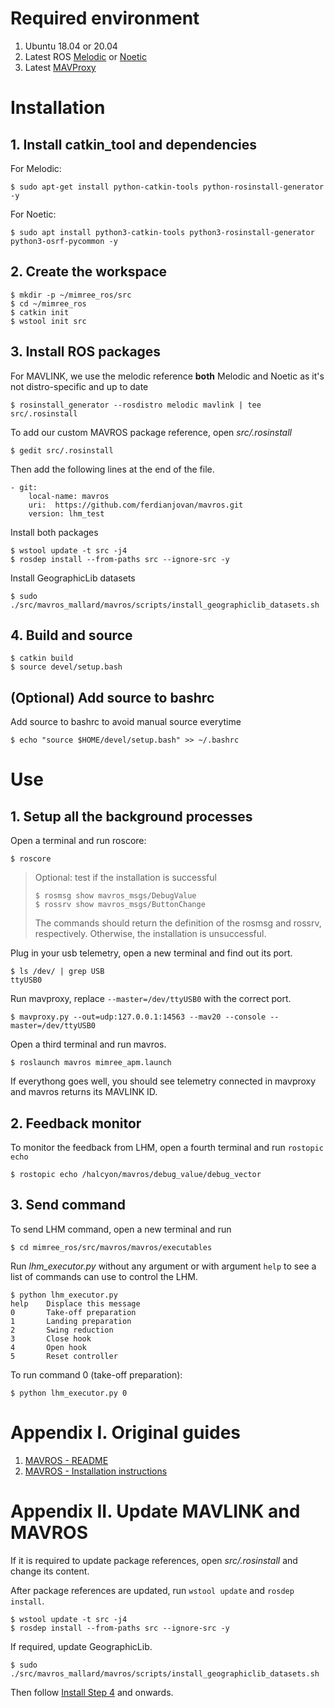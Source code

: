 # Required environment

1. Ubuntu 18.04 or 20.04
2. Latest ROS [Melodic](http://wiki.ros.org/melodic/Installation) or [Noetic](http://wiki.ros.org/noetic/Installation)
3. Latest [MAVProxy](https://ardupilot.org/mavproxy/docs/getting_started/download_and_installation.html#linux)



# Installation
## 1. Install catkin_tool and dependencies
For Melodic:
```
$ sudo apt-get install python-catkin-tools python-rosinstall-generator -y
```  
For Noetic:  
```
$ sudo apt install python3-catkin-tools python3-rosinstall-generator python3-osrf-pycommon -y
```

## 2. Create the workspace

```
$ mkdir -p ~/mimree_ros/src  
$ cd ~/mimree_ros  
$ catkin init  
$ wstool init src  
```

## 3. Install ROS packages
For MAVLINK, we use the melodic reference **both** Melodic and Noetic as it's not distro-specific and up to date
```
$ rosinstall_generator --rosdistro melodic mavlink | tee src/.rosinstall
```

To add our custom MAVROS package reference, open *src/.rosinstall*
```
$ gedit src/.rosinstall
```
Then add the following lines at the end of the file.
```
- git:  
    local-name: mavros  
    uri:  https://github.com/ferdianjovan/mavros.git 
    version: lhm_test 
```

Install both packages
```
$ wstool update -t src -j4
$ rosdep install --from-paths src --ignore-src -y
```

Install GeographicLib datasets
```
$ sudo ./src/mavros_mallard/mavros/scripts/install_geographiclib_datasets.sh
```

## 4. Build and source
```
$ catkin build
$ source devel/setup.bash
```

## (Optional) Add source to bashrc
Add source to bashrc to avoid manual source everytime
```
$ echo "source $HOME/devel/setup.bash" >> ~/.bashrc 
```

# Use

## 1. Setup all the background processes
Open a terminal and run roscore:
```
$ roscore
```

> Optional: test if the installation is successful
> ```
> $ rosmsg show mavros_msgs/DebugValue
> $ rossrv show mavros_msgs/ButtonChange
> ```
> The commands should return the definition of the rosmsg and rossrv, respectively. Otherwise, the installation is unsuccessful.

Plug in your usb telemetry, open a new terminal and find out its port.
```
$ ls /dev/ | grep USB
ttyUSB0
```
Run mavproxy, replace `--master=/dev/ttyUSB0` with the correct port.
```
$ mavproxy.py --out=udp:127.0.0.1:14563 --mav20 --console --master=/dev/ttyUSB0
```

Open a third terminal and run mavros.
```
$ roslaunch mavros mimree_apm.launch
```

If everythong goes well, you should see telemetry connected in mavproxy and mavros returns its MAVLINK ID.

## 2. Feedback monitor
To monitor the feedback from LHM, open a fourth terminal and run `rostopic echo`
```
$ rostopic echo /halcyon/mavros/debug_value/debug_vector 
```

## 3. Send command
To send LHM command, open a new terminal and run
```
$ cd mimree_ros/src/mavros/mavros/executables
```
Run *lhm_executor.py* without any argument or with argument `help` to see a list of commands can use to control the LHM.
```
$ python lhm_executor.py
help    Displace this message
0       Take-off preparation
1       Landing preparation
2       Swing reduction
3       Close hook
4       Open hook
5       Reset controller
```
To run command 0 (take-off preparation):
```
$ python lhm_executor.py 0
```


# Appendix I. Original guides
1. [MAVROS - README](https://github.com/EEEManchester/mavros_mallard/blob/master/README_MAVROS.md)
2. [MAVROS - Installation instructions](https://github.com/mavlink/mavros/blob/master/mavros/README.md#installation)


# Appendix II. Update MAVLINK and MAVROS
If it is required to update package references, open *src/.rosinstall* and change its content.

After package references are updated, run `wstool update` and `rosdep install`.
```
$ wstool update -t src -j4
$ rosdep install --from-paths src --ignore-src -y
```

If required, update GeographicLib.
```
$ sudo ./src/mavros_mallard/mavros/scripts/install_geographiclib_datasets.sh
```

Then follow [Install Step 4](#4.-build-and-source) and onwards.